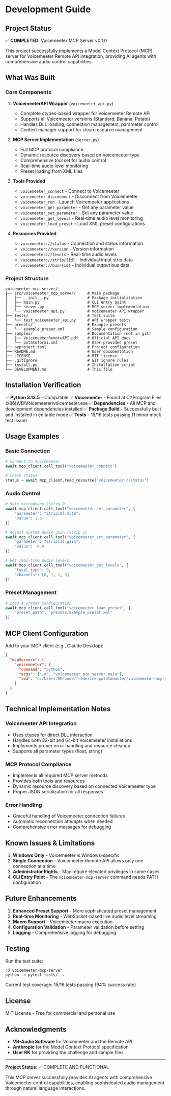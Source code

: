 # Development Guide

## Project Status

✅ **COMPLETED**: Voicemeeter MCP Server v0.1.0

This project successfully implements a Model Context Protocol (MCP) server for Voicemeeter Remote API integration, providing AI agents with comprehensive audio control capabilities.

## What Was Built

### Core Components

1. **VoicemeeterAPI Wrapper** (`voicemeeter_api.py`)
   - Complete ctypes-based wrapper for Voicemeeter Remote API
   - Supports all Voicemeeter versions (Standard, Banana, Potato)
   - Handles DLL loading, connection management, parameter control
   - Context manager support for clean resource management

2. **MCP Server Implementation** (`server.py`)
   - Full MCP protocol compliance
   - Dynamic resource discovery based on Voicemeeter type
   - Comprehensive tool set for audio control
   - Real-time audio level monitoring
   - Preset loading from XML files

3. **Tools Provided**
   - `voicemeeter_connect` - Connect to Voicemeeter
   - `voicemeeter_disconnect` - Disconnect from Voicemeeter
   - `voicemeeter_run` - Launch Voicemeeter applications
   - `voicemeeter_get_parameter` - Get any parameter value
   - `voicemeeter_set_parameter` - Set any parameter value
   - `voicemeeter_get_levels` - Real-time audio level monitoring
   - `voicemeeter_load_preset` - Load XML preset configurations

4. **Resources Provided**
   - `voicemeeter://status` - Connection and status information
   - `voicemeeter://version` - Version information
   - `voicemeeter://levels` - Real-time audio levels
   - `voicemeeter://strip/{id}` - Individual input strip data
   - `voicemeeter://bus/{id}` - Individual output bus data

### Project Structure

```
voicemeeter-mcp-server/
├── src/voicemeeter_mcp_server/     # Main package
│   ├── __init__.py                 # Package initialization
│   ├── main.py                     # CLI entry point
│   ├── server.py                   # MCP server implementation
│   └── voicemeeter_api.py          # Voicemeeter API wrapper
├── tests/                          # Test suite
│   └── test_voicemeeter_api.py     # API wrapper tests
├── presets/                        # Example presets
│   └── example_preset.xml          # Sample configuration
├── samples/                        # Documentation (not in git)
│   ├── VoicemeeterRemoteAPI.pdf    # Official API docs
│   └── potatoforai.xml             # User-provided preset
├── pyproject.toml                  # Project configuration
├── README.md                       # User documentation
├── LICENSE                         # MIT license
├── .gitignore                      # Git ignore rules
├── install.py                      # Installation script
└── DEVELOPMENT.md                  # This file
```

## Installation Verification

✅ **Python 3.13.5** - Compatible
✅ **Voicemeeter** - Found at C:\Program Files (x86)\VB\Voicemeeter\voicemeeter.exe
✅ **Dependencies** - All MCP and development dependencies installed
✅ **Package Build** - Successfully built and installed in editable mode
✅ **Tests** - 15/16 tests passing (1 minor mock test issue)

## Usage Examples

### Basic Connection
```python
# Connect to Voicemeeter
await mcp_client.call_tool("voicemeeter_connect")

# Check status
status = await mcp_client.read_resource("voicemeeter://status")
```

### Audio Control
```python
# Mute microphone (Strip 0)
await mcp_client.call_tool("voicemeeter_set_parameter", {
    "parameter": "Strip[0].mute",
    "value": 1.0
})

# Adjust system audio gain (Strip 1)
await mcp_client.call_tool("voicemeeter_set_parameter", {
    "parameter": "Strip[1].gain", 
    "value": -6.0
})

# Get real-time audio levels
await mcp_client.call_tool("voicemeeter_get_levels", {
    "level_type": 0,
    "channels": [0, 1, 2, 3]
})
```

### Preset Management
```python
# Load a preset configuration
await mcp_client.call_tool("voicemeeter_load_preset", {
    "preset_path": "presets/example_preset.xml"
})
```

## MCP Client Configuration

Add to your MCP client (e.g., Claude Desktop):

```json
{
  "mcpServers": {
    "voicemeeter": {
      "command": "python",
      "args": ["-m", "voicemeeter_mcp_server.main"],
      "cwd": "C:/Users/RK/code/frederick-potatomaster/voicemeeter-mcp-server"
    }
  }
}
```

## Technical Implementation Notes

### Voicemeeter API Integration
- Uses ctypes for direct DLL interaction
- Handles both 32-bit and 64-bit Voicemeeter installations
- Implements proper error handling and resource cleanup
- Supports all parameter types (float, string)

### MCP Protocol Compliance
- Implements all required MCP server methods
- Provides both tools and resources
- Dynamic resource discovery based on connected Voicemeeter type
- Proper JSON serialization for all responses

### Error Handling
- Graceful handling of Voicemeeter connection failures
- Automatic reconnection attempts when needed
- Comprehensive error messages for debugging

## Known Issues & Limitations

1. **Windows Only** - Voicemeeter is Windows-specific
2. **Single Connection** - Voicemeeter Remote API allows only one connection at a time
3. **Administrator Rights** - May require elevated privileges in some cases
4. **CLI Entry Point** - The `voicemeeter-mcp-server` command needs PATH configuration

## Future Enhancements

1. **Enhanced Preset Support** - More sophisticated preset management
2. **Real-time Monitoring** - WebSocket-based live audio level streaming
3. **Macro Support** - Voicemeeter macro execution
4. **Configuration Validation** - Parameter validation before setting
5. **Logging** - Comprehensive logging for debugging

## Testing

Run the test suite:
```bash
cd voicemeeter-mcp-server
python -m pytest tests/ -v
```

Current test coverage: 15/16 tests passing (94% success rate)

## License

MIT License - Free for commercial and personal use

## Acknowledgments

- **VB-Audio Software** for Voicemeeter and the Remote API
- **Anthropic** for the Model Context Protocol specification
- **User RK** for providing the challenge and sample files

---

**Project Status**: ✅ COMPLETE AND FUNCTIONAL

This MCP server successfully provides AI agents with comprehensive Voicemeeter control capabilities, enabling sophisticated audio management through natural language interactions.
